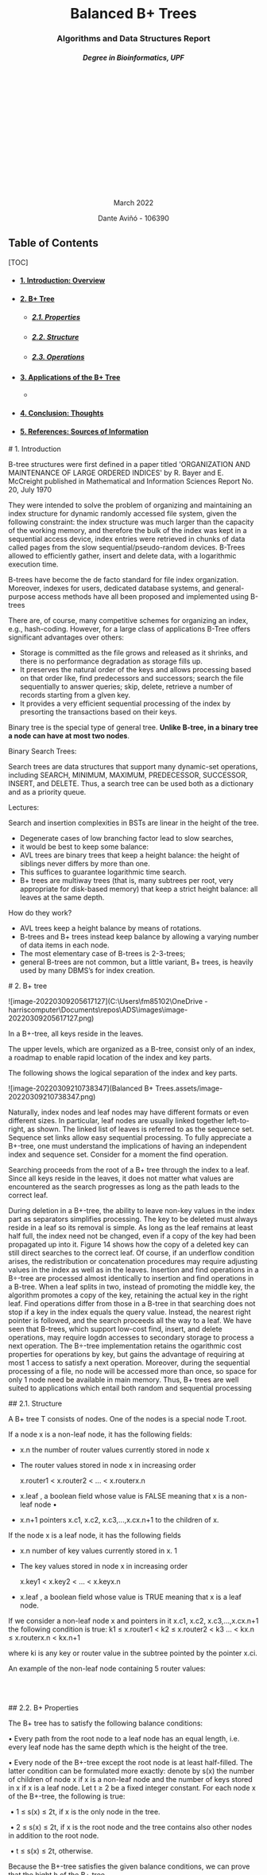 <br/><br/>
<br/><br/>
<br/><br/>
<br/><br/>
    

<div style="text-align: center;">
    <h1>Balanced B+ Trees</h1>
	<h3>Algorithms and Data Structures Report</h3>
    <h5>Degree in Bioinformatics, UPF</h5>
    <br/><br/>
    <br/><br/>
	<br/><br/>
	<br/><br/>
    <br/><br/>
    <br/><br/>
    <br/><br/>
	<p>March 2022</p>
	<p>Dante Aviñó - 106390</p>
</div>


<div style="page-break-after: always; break-after: page;"></div>

<h2>Table of Contents </h2>

[TOC]



- #### [1. Introduction: Overview](#Introduction)

- #### [2. B+ Tree](#B+Tree)

  - ##### [2.1. Properties](#B+Properties)
  - ##### [2.2. Structure](#B+Structure)
  - ##### [2.3. Operations](#B+Operations)

- #### [3. Applications of the B+ Tree](#B+Uses)

  - 

- #### [4. Conclusion: Thoughts](#Conclusion)

- #### [5. References: Sources of Information](#References)

<div style="page-break-after: always; break-after: page;"></div>

<div id='Introduction'/>
# 1. Introduction

B-tree structures were first defined in a paper titled 'ORGANIZATION AND MAINTENANCE OF LARGE  ORDERED INDICES' by R. Bayer and E. McCreight published in Mathematical and Information Sciences Report No. 20,  July 1970

They were intended to solve the problem of organizing and maintaining an index structure for dynamic randomly accessed file system, given the following constraint: the index structure was much larger than the capacity of the working memory, and therefore the bulk of the index was kept in a sequential access device, index entries were retrieved in chunks of data called pages from the slow sequential/pseudo-random devices. B-Trees  allowed to efficiently gather, insert and delete data, with a logarithmic execution time.

B-trees have become the de facto standard for file index organization. Moreover, indexes for users, dedicated database systems, and general-purpose access methods have all been proposed and implemented using B-trees

There are, of course, many competitive schemes for organizing an index, e.g., hash-coding. However, for a large class of applications B-Tree offers significant advantages over others:

- Storage is committed as the file grows and released as it shrinks, and there is no performance degradation as storage fills up. 
- It preserves the natural order of the keys and allows processing based on that order like, find predecessors and  successors; search the file sequentially to answer queries;  skip, delete, retrieve a number of records starting from a  glven key.  
- It provides a very efficient sequential processing of the index by presorting the transactions based on their keys.



Binary tree is the special type of general tree. **Unlike B-tree, in a binary tree a node can have at most two nodes**.

Binary Search Trees:

Search trees are data structures that support many dynamic-set operations, including SEARCH, MINIMUM, MAXIMUM, PREDECESSOR, SUCCESSOR, INSERT, and DELETE. Thus, a search tree can be used both as a dictionary and as a priority queue.



Lectures:

Search and insertion complexities in BSTs are linear in the height of the tree. 

- Degenerate cases of low branching factor lead to slow searches, 
- it would be best to keep some balance: 
- AVL trees are binary trees that keep a height balance: the height of siblings never differs by more than one. 
- This suffices to guarantee logarithmic time search. 
- B+ trees are multiway trees (that is, many subtrees per root, very appropriate for disk-based memory) that keep a strict height balance: all leaves at the same depth. 

How do they work? 

- AVL trees keep a height balance by means of rotations. 
- B-trees and B+ trees instead keep balance by allowing a varying number of data items in each node. 
- The most elementary case of B-trees is 2-3-trees; 
- general B-trees are not common, but a little variant, B+ trees, is heavily used by many DBMS’s for index creation. 





<div id='B+Tree'/>
# 2. B+ tree

![image-20220309205617127](C:\Users\fm85102\OneDrive - harriscomputer\Documents\repos\ADS\images\image-20220309205617127.png)

In a B+-tree, all keys reside in the leaves. 

The upper levels, which are organized as a B-tree, consist only of an index, a roadmap to enable rapid location of the index and key parts. 

The following shows the logical separation of the index and key parts. 

![image-20220309210738347](Balanced B+ Trees.assets/image-20220309210738347.png)

Naturally, index nodes and leaf nodes may have different formats or even different sizes. In particular, leaf nodes are usually linked together left-to-right, as shown. The linked list of leaves is referred to as the sequence set. Sequence set links allow easy sequential processing.
To fully appreciate a B+-tree, one must understand the implications of having an independent index and sequence set. Consider for a moment the find operation. 

Searching proceeds from the root of a B+ tree through the index to a leaf. Since all keys reside in the leaves, it does not matter what values are encountered as the search progresses as long as the path leads to the correct leaf.

During deletion in a B+-tree, the ability to leave non-key values in the index part as separators simplifies  processing. The key to be deleted must always reside in a leaf so its removal is simple. As long as the leaf
remains at least half full, the index need not be changed, even if a copy of the key had been propagated up into it. Figure 14 shows how the copy of a deleted key can still direct searches to the correct leaf. Of course, if an underflow condition arises, the redistribution or concatenation procedures may require adjusting values in the index as well as in the leaves. Insertion and find operations in a B÷-tree are processed almost identically to insertion and find operations in a B-tree. When a leaf splits in two, instead of promoting the middle key, the algorithm promotes a copy of the key, retaining the actual key in the right leaf. Find operations differ from those in a B-tree in that searching does not stop if a key in the index equals the query value. Instead, the nearest right pointer is followed, and the search proceeds all the way to a leaf. We have seen that B-trees, which support low-cost find, insert, and delete operations, may require logdn accesses to secondary storage to process a next operation. The B÷-tree implementation retains the ogarithmic cost properties for operations by key, but gains the advantage of requiring at most 1 access to satisfy a next operation. Moreover, during the sequential processing of a file, no node will be accessed more than once, so space for only 1 node need be available in main memory. Thus, B+ trees are well suited to applications which entail both random and sequential processing

<div id='B+Structure'/>
## 2.1. Structure

A B+ tree T consists of nodes. One of the nodes is a special node T.root. 

If a node x is a non-leaf node, it has the following fields: 

- x.n the number of router values currently stored in node x 

- The router values stored in node x in increasing order 

  x.router1 < x.router2 < ... < x.routerx.n 

- x.leaf , a boolean field whose value is FALSE meaning that x is a non-leaf node •

- x.n+1 pointers x.c1, x.c2, x.c3,...,x.cx.n+1 to the children of x. 

If the node x is a leaf node, it has the following fields 

- x.n number of key values currently stored in x. 1 

- The key values stored in node x in increasing order 

  x.key1 < x.key2 < ... < x.keyx.n 
  
- x.leaf , a boolean field whose value is TRUE meaning that x is a leaf node. 

If we consider a non-leaf node x and pointers in it x.c1, x.c2, x.c3,...,x.cx.n+1 
the following condition is true: 
k1 ≤ x.router1 < k2 ≤ x.router2 < k3 ... < kx.n ≤ x.routerx.n < kx.n+1

where ki is any key or router value in the subtree pointed by the pointer x.ci. 

An example of the non-leaf node containing 5 router values:

<br/><br/>

<div id='B+Properties'/>
## 2.2. B+ Properties

The B+ tree has to satisfy the following balance conditions: 

• Every path from the root node to a leaf node has an equal length, i.e. every leaf node has the same depth which is the height of the tree. 

• Every node of the B+-tree except the root node is at least half-filled. The latter condition can be formulated more exactly: denote by s(x) the number of children of node x if x is a non-leaf node and the number of keys stored in x if x is a leaf node. Let t ≥ 2 be a fixed integer constant. For each node x of the B+-tree, the following is true: 

​	• 1 ≤ s(x) ≤ 2t, if x is the only node in the tree. 

​	• 2 ≤ s(x) ≤ 2t, if x is the root node and the tree contains also other nodes in addition to the root node. 

​	• t ≤ s(x) ≤ 2t, otherwise. 

Because the B+-tree satisfies the given balance conditions, we can prove that the hight h of the B+ tree 

<p style="text-align: center;">h ≤ logt n</p>

where n is the number of the keys stored in the tree.

<br/><br/>

<div id='B+Operations'/>
## 2.3. B+ Operations

### Searching

```c++
BTreeSearch(T,k)
x = T.root
while not x.leaf
	i = 1
	while i ≤ x.n and k > x.routeri
		i = i+1
	x = x.ci
	DiskRead(x)
i = 1
while i ≤ x.n and k > x.keyi
	i = i+1
if i ≤ x.n and k = x.keyi
	return ( x, i )
else return NIL
```
<u>**Time Complexity**</u>

### Insertion

### Deletion



# 3. Use cases of B+Tree

Nowadays B+ trees are one of the most popular data structures used for applications such as databases, file systems, and web caches. This is because they have the ability to store large amounts of data in a relatively small space.

<div style="page-break-after: always; break-after: page;"></div>



<div id='Conclusion'/>
# 4.Conclusion: Thoughts

Many techniques for organizing a file and its index have been proposed; Knuth  [KNuT73] provides a survey of the basics.  While no single scheme can be optimum for  all applications, the technique of organizing  a file and its index called the B-tree has  become widely used. The B-tree is, de facto,  the standard organization for indexes in a database system. 



<div style="page-break-after: always; break-after: page;"></div>

# 5. References: Sources of Information

**Introduction to algorithms; [Thomas H. Cormen](https://edutechlearners.com/download/Introduction_to_algorithms-3rd%20Edition.pdf), 3rd Edition (2009)**

**Organization and maintenance of large ordered indices; [R. Bayer, E. McCreight](https://infolab.usc.edu/csci585/Spring2010/den_ar/indexing.pdf), July 1970**

**The Ubiquitous B-Tree; [Comer, Douglas](http://carlosproal.com/ir/papers/p121-comer.pdf), June 1979**

**Comparison of Advance Tree Data Structures; [P. Parth, D. Garg](https://arxiv.org/pdf/1209.6495.pdf), March 2012**

**A Novel Space Based Hosting Approach for Ultra Low Latency Web Services; [Dala, Debabrata](https://www.techrxiv.org/ndownloader/files/33448376/1), January 2022**

**2-3 and B-Trees; [Shankha, Amartya](https://ocw.mit.edu/courses/electrical-engineering-and-computer-science/6-046j-design-and-analysis-of-algorithms-spring-2015/recitation-videos/recitation-2-b-trees), March 2016**

